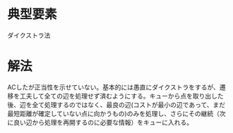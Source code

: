 # 典型要素

ダイクストラ法

# 解法

ACしたが正当性を示せていない。基本的には愚直にダイクストラをするが、遷移を工夫して全ての辺を処理せず済むようにする。キューから点を取り出した後、辺を全て処理するのではなく、最良の辺(コストが最小の辺であって、まだ最短距離が確定していない点に向かうもの)のみを処理し、さらにその継続（次に良い辺から処理を再開するのに必要な情報）をキューに入れる。
